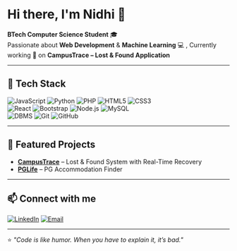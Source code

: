 # Hi there, I'm Nidhi 👋

**BTech Computer Science Student** 🎓   
Passionate about **Web Development** & **Machine Learning**  💻 ,
Currently working 🚀 on **CampusTrace – Lost & Found Application**  

---

## 🔧 Tech Stack
![JavaScript](https://img.shields.io/badge/JavaScript-F7DF1E?logo=javascript&logoColor=black)
![Python](https://img.shields.io/badge/Python-3776AB?logo=python&logoColor=white)
![PHP](https://img.shields.io/badge/PHP-777BB4?logo=php&logoColor=white)
![HTML5](https://img.shields.io/badge/HTML5-E34F26?logo=html5&logoColor=white)
![CSS3](https://img.shields.io/badge/CSS3-1572B6?logo=css3&logoColor=white)  
![React](https://img.shields.io/badge/React-20232A?logo=react&logoColor=61DAFB)
![Bootstrap](https://img.shields.io/badge/Bootstrap-7952B3?logo=bootstrap&logoColor=white)
![Node.js](https://img.shields.io/badge/Node.js-339933?logo=node.js&logoColor=white)
![MySQL](https://img.shields.io/badge/MySQL-4479A1?logo=mysql&logoColor=white)  
![DBMS](https://img.shields.io/badge/DBMS-4B8BBE?logo=database&logoColor=white)
![Git](https://img.shields.io/badge/Git-F05032?logo=git&logoColor=white)
![GitHub](https://img.shields.io/badge/GitHub-181717?logo=github&logoColor=white)

---

## 🌟 Featured Projects
- **[CampusTrace](https://github.com/nidhi-prajapati-cse/CampusTrace.git)** – Lost & Found System with Real-Time Recovery  
- **[PGLife](https://github.com/nidhi-prajapati-cse/Project-PGLife.git)** – PG Accommodation Finder  

---

## 📫 Connect with me
[![LinkedIn](https://img.shields.io/badge/LinkedIn-%230077B5.svg?logo=linkedin&logoColor=white)](https://www.linkedin.com/in/nidhi-prajapati-cse)
[![Email](https://img.shields.io/badge/Email-D14836?logo=gmail&logoColor=white)](mailto:nidhiprajapatidvr@gmail.com)

---

⭐ _"Code is like humor. When you have to explain it, it’s bad."_
